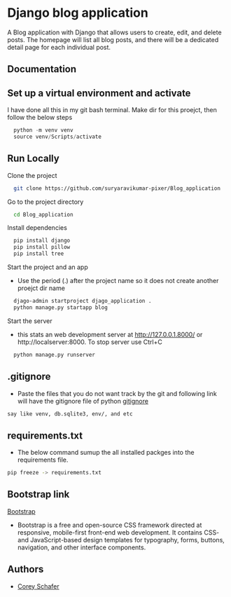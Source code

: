 
# Django blog application

A Blog application with Django that allows users to create, edit, and delete posts. The homepage will list all blog posts, and there will be a dedicated detail page for each individual post. 


## Documentation


## Set up a virtual environment and activate

I have done all this in my git bash terminal. Make dir for this proejct, then follow the below steps
```python
  python -m venv venv
  source venv/Scripts/activate
```

## Run Locally

 Clone the project

```bash
  git clone https://github.com/suryaravikumar-pixer/Blog_application
```

Go to the project directory

```bash
  cd Blog_application
```

Install dependencies

```bash
  pip install django
  pip install pillow
  pip install tree
```

Start the project and an app

- Use the period (.) after the project name so it does not create another proejct dir name

```bash
  djago-admin startproject djago_application .
  python manage.py startapp blog
```

Start the server
    
- this stats an web development server at http://127.0.0.1.8000/ or http://localserver:8000. To stop server use Ctrl+C

```bash
  python manage.py runserver
```


## .gitignore
- Paste the files that you do not want track by the git and following link will have the gitignore file of python 
[gitignore](https://github.com/github/gitignore/blob/master/Python.gitignore)
  
```txt file
say like venv, db.sqlite3, env/, and etc
```

## requirements.txt
- The below command sumup the all installed packges into the requirements file.
```bash
pip freeze -> requirements.txt
```


## Bootstrap link
[Bootstrap](https://getbootstrap.com/docs/4.0/getting-started/introduction/#starter-template) 
- Bootstrap is a free and open-source CSS framework directed at responsive, mobile-first front-end web development. It contains CSS- and JavaScript-based design templates for typography, forms, buttons, navigation, and other interface components.
 
## Authors

- [Corey Schafer](https://www.youtube.com/watch?v=UmljXZIypDc&list=PL-osiE80TeTtoQCKZ03TU5fNfx2UY6U4p&ab_channel=CoreySchafer)

  
